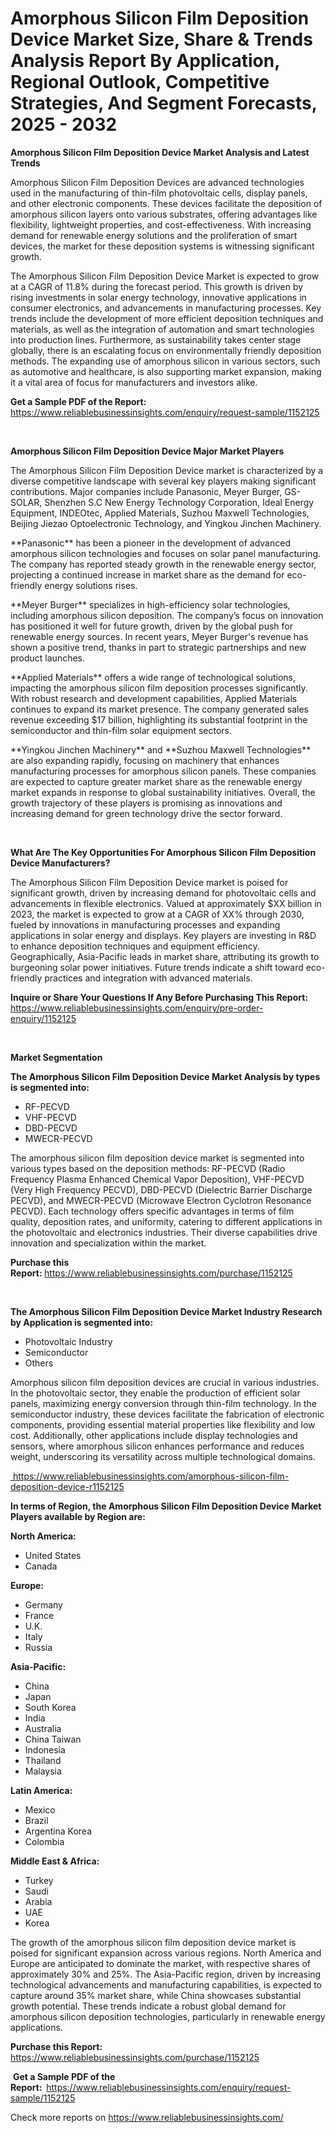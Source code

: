 <p><h1>Amorphous Silicon Film Deposition Device Market Size, Share & Trends Analysis Report By Application, Regional Outlook, Competitive Strategies, And Segment Forecasts, 2025 - 2032</h1></p><p><strong>Amorphous Silicon Film Deposition Device Market Analysis and Latest Trends</strong></p>
<p><p>Amorphous Silicon Film Deposition Devices are advanced technologies used in the manufacturing of thin-film photovoltaic cells, display panels, and other electronic components. These devices facilitate the deposition of amorphous silicon layers onto various substrates, offering advantages like flexibility, lightweight properties, and cost-effectiveness. With increasing demand for renewable energy solutions and the proliferation of smart devices, the market for these deposition systems is witnessing significant growth.</p><p>The Amorphous Silicon Film Deposition Device Market is expected to grow at a CAGR of 11.8% during the forecast period. This growth is driven by rising investments in solar energy technology, innovative applications in consumer electronics, and advancements in manufacturing processes. Key trends include the development of more efficient deposition techniques and materials, as well as the integration of automation and smart technologies into production lines. Furthermore, as sustainability takes center stage globally, there is an escalating focus on environmentally friendly deposition methods. The expanding use of amorphous silicon in various sectors, such as automotive and healthcare, is also supporting market expansion, making it a vital area of focus for manufacturers and investors alike.</p></p>
<p><strong>Get a Sample PDF of the Report:&nbsp;</strong> <a href="https://www.reliablebusinessinsights.com/enquiry/request-sample/1152125?utm_campaign=3133&utm_medium=2&utm_source=Github&utm_content=ia&utm_term=12042025&utm_id=amorphous-silicon-film-deposition-device">https://www.reliablebusinessinsights.com/enquiry/request-sample/1152125</a></p>
<p>&nbsp;</p>
<p><strong>Amorphous Silicon Film Deposition Device Major Market Players</strong></p>
<p><p>The Amorphous Silicon Film Deposition Device market is characterized by a diverse competitive landscape with several key players making significant contributions. Major companies include Panasonic, Meyer Burger, GS-SOLAR, Shenzhen S.C New Energy Technology Corporation, Ideal Energy Equipment, INDEOtec, Applied Materials, Suzhou Maxwell Technologies, Beijing Jiezao Optoelectronic Technology, and Yingkou Jinchen Machinery.</p><p>**Panasonic** has been a pioneer in the development of advanced amorphous silicon technologies and focuses on solar panel manufacturing. The company has reported steady growth in the renewable energy sector, projecting a continued increase in market share as the demand for eco-friendly energy solutions rises. </p><p>**Meyer Burger** specializes in high-efficiency solar technologies, including amorphous silicon deposition. The company’s focus on innovation has positioned it well for future growth, driven by the global push for renewable energy sources. In recent years, Meyer Burger's revenue has shown a positive trend, thanks in part to strategic partnerships and new product launches.</p><p>**Applied Materials** offers a wide range of technological solutions, impacting the amorphous silicon film deposition processes significantly. With robust research and development capabilities, Applied Materials continues to expand its market presence. The company generated sales revenue exceeding $17 billion, highlighting its substantial footprint in the semiconductor and thin-film solar equipment sectors.</p><p>**Yingkou Jinchen Machinery** and **Suzhou Maxwell Technologies** are also expanding rapidly, focusing on machinery that enhances manufacturing processes for amorphous silicon panels. These companies are expected to capture greater market share as the renewable energy market expands in response to global sustainability initiatives. Overall, the growth trajectory of these players is promising as innovations and increasing demand for green technology drive the sector forward.</p></p>
<p>&nbsp;</p>
<p><strong>What Are The Key Opportunities For Amorphous Silicon Film Deposition Device Manufacturers?</strong></p>
<p><p>The Amorphous Silicon Film Deposition Device market is poised for significant growth, driven by increasing demand for photovoltaic cells and advancements in flexible electronics. Valued at approximately $XX billion in 2023, the market is expected to grow at a CAGR of XX% through 2030, fueled by innovations in manufacturing processes and expanding applications in solar energy and displays. Key players are investing in R&D to enhance deposition techniques and equipment efficiency. Geographically, Asia-Pacific leads in market share, attributing its growth to burgeoning solar power initiatives. Future trends indicate a shift toward eco-friendly practices and integration with advanced materials.</p></p>
<p><strong>Inquire or Share Your Questions If Any Before Purchasing This Report:</strong> <a href="https://www.reliablebusinessinsights.com/enquiry/pre-order-enquiry/1152125?utm_campaign=3133&utm_medium=2&utm_source=Github&utm_content=ia&utm_term=12042025&utm_id=amorphous-silicon-film-deposition-device">https://www.reliablebusinessinsights.com/enquiry/pre-order-enquiry/1152125</a></p>
<p>&nbsp;</p>
<p><strong>Market Segmentation</strong></p>
<p><strong>The Amorphous Silicon Film Deposition Device Market Analysis by types is segmented into:</strong></p>
<p><ul><li>RF-PECVD</li><li>VHF-PECVD</li><li>DBD-PECVD</li><li>MWECR-PECVD</li></ul></p>
<p><p>The amorphous silicon film deposition device market is segmented into various types based on the deposition methods: RF-PECVD (Radio Frequency Plasma Enhanced Chemical Vapor Deposition), VHF-PECVD (Very High Frequency PECVD), DBD-PECVD (Dielectric Barrier Discharge PECVD), and MWECR-PECVD (Microwave Electron Cyclotron Resonance PECVD). Each technology offers specific advantages in terms of film quality, deposition rates, and uniformity, catering to different applications in the photovoltaic and electronics industries. Their diverse capabilities drive innovation and specialization within the market.</p></p>
<p><strong>Purchase this Report:&nbsp;</strong><a href="https://www.reliablebusinessinsights.com/purchase/1152125?utm_campaign=3133&utm_medium=2&utm_source=Github&utm_content=ia&utm_term=12042025&utm_id=amorphous-silicon-film-deposition-device">https://www.reliablebusinessinsights.com/purchase/1152125</a></p>
<p>&nbsp;</p>
<p><strong>The Amorphous Silicon Film Deposition Device Market Industry Research by Application is segmented into:</strong></p>
<p><ul><li>Photovoltaic Industry</li><li>Semiconductor</li><li>Others</li></ul></p>
<p><p>Amorphous silicon film deposition devices are crucial in various industries. In the photovoltaic sector, they enable the production of efficient solar panels, maximizing energy conversion through thin-film technology. In the semiconductor industry, these devices facilitate the fabrication of electronic components, providing essential material properties like flexibility and low cost. Additionally, other applications include display technologies and sensors, where amorphous silicon enhances performance and reduces weight, underscoring its versatility across multiple technological domains.</p></p>
<p><a href="https://www.reliablebusinessinsights.com/amorphous-silicon-film-deposition-device-r1152125?utm_campaign=3133&utm_medium=2&utm_source=Github&utm_content=ia&utm_term=12042025&utm_id=amorphous-silicon-film-deposition-device">&nbsp;https://www.reliablebusinessinsights.com/amorphous-silicon-film-deposition-device-r1152125</a></p>
<p><strong>In terms of Region, the Amorphous Silicon Film Deposition Device Market Players available by Region are:</strong></p>
<p>
    <p> <strong> North America: </strong>
        <ul>
            <li>United States</li>
            <li>Canada</li>
        </ul>
        </p> 
    <p> <strong> Europe: </strong>
        <ul>
            <li>Germany</li>
            <li>France</li>
            <li>U.K.</li>
            <li>Italy</li>
            <li>Russia</li>
        </ul>
        </p> 
    <p> <strong> Asia-Pacific: </strong>
        <ul>
            <li>China</li>
            <li>Japan</li>
            <li>South Korea</li>
            <li>India</li>
            <li>Australia</li>
            <li>China Taiwan</li>
            <li>Indonesia</li>
            <li>Thailand</li>
            <li>Malaysia</li>
        </ul>
        </p> 
    <p> <strong> Latin America: </strong>
        <ul>
            <li>Mexico</li>
            <li>Brazil</li>
            <li>Argentina Korea</li>
            <li>Colombia</li>
        </ul>
        </p> 
    <p> <strong> Middle East & Africa: </strong>
        <ul>
            <li>Turkey</li>
            <li>Saudi</li>
            <li>Arabia</li>
            <li>UAE</li>
            <li>Korea</li>
        </ul>
    </p>
    </p>
<p><p>The growth of the amorphous silicon film deposition device market is poised for significant expansion across various regions. North America and Europe are anticipated to dominate the market, with respective shares of approximately 30% and 25%. The Asia-Pacific region, driven by increasing technological advancements and manufacturing capabilities, is expected to capture around 35% market share, while China showcases substantial growth potential. These trends indicate a robust global demand for amorphous silicon deposition technologies, particularly in renewable energy applications.</p></p>
<p><strong>Purchase this Report: </strong><a href="https://www.reliablebusinessinsights.com/purchase/1152125?utm_campaign=3133&utm_medium=2&utm_source=Github&utm_content=ia&utm_term=12042025&utm_id=amorphous-silicon-film-deposition-device">https://www.reliablebusinessinsights.com/purchase/1152125</a></p>
<p>&nbsp;<strong>Get a Sample PDF of the Report:&nbsp;&nbsp;</strong><a href="https://www.reliablebusinessinsights.com/enquiry/request-sample/1152125?utm_campaign=3133&utm_medium=2&utm_source=Github&utm_content=ia&utm_term=12042025&utm_id=amorphous-silicon-film-deposition-device">https://www.reliablebusinessinsights.com/enquiry/request-sample/1152125</a></p>
<p><strong></strong></p>
<p>Check more reports on <a href="https://www.reliablebusinessinsights.com/?utm_campaign=3133&utm_medium=2&utm_source=Github&utm_content=ia&utm_term=12042025&utm_id=amorphous-silicon-film-deposition-device">https://www.reliablebusinessinsights.com/</a></p>